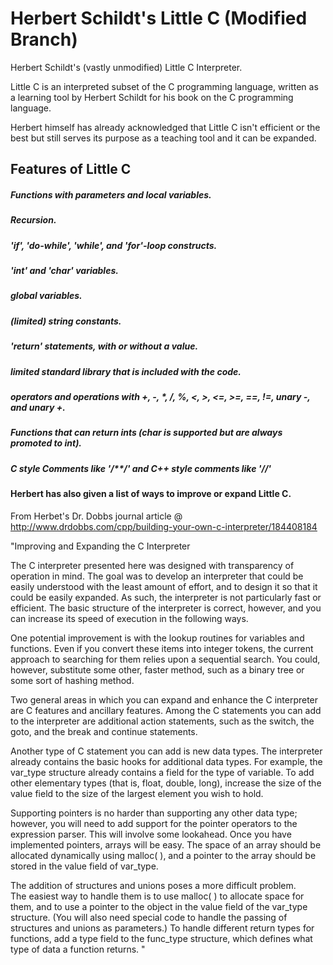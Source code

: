 # Herbert Schildt's Little C (Modified Branch)
Herbert Schildt's (vastly unmodified) Little C Interpreter.

Little C is an interpreted subset of the C programming language, written as a learning tool by Herbert Schildt for his book on the C programming language.

Herbert himself has already acknowledged that Little C isn't efficient or the best but still serves its purpose as a teaching tool and it can be expanded.

## Features of Little C

##### Functions with parameters and local variables.
##### Recursion.
##### 'if', 'do-while', 'while', and 'for'-loop constructs.
##### 'int' and 'char' variables.
##### global variables.
##### (limited) string constants.
##### 'return' statements, with or without a value.
##### limited standard library that is included with the code.
##### operators and operations with +, -, *, /, %, <, >, <=, >=, ==, !=, unary -, and unary +.
##### Functions that can return ints (char is supported but are always promoted to int).
##### C style Comments like '/**/' and C++ style comments like '//'

#### Herbert has also given a list of ways to improve or expand Little C.

From Herbet's Dr. Dobbs journal article @ http://www.drdobbs.com/cpp/building-your-own-c-interpreter/184408184


"Improving and Expanding the C Interpreter

The C interpreter presented here was designed with transparency of 
operation in mind.  The goal was to develop an interpreter that could be
 easily understood with the least amount of effort, and to design it so 
that it could be easily expanded.  As such, the interpreter is not 
particularly fast or efficient.  The basic structure of the interpreter 
is correct, however, and you can increase its speed of execution in the 
following ways.



One potential improvement is with the lookup routines for variables and 
functions.  Even if you convert these items into integer tokens, the 
current approach to searching for them relies upon a sequential search. 
 You could, however, substitute some other, faster method, such as a 
binary tree or some sort of hashing method.



Two general areas in which you can expand and enhance the C interpreter 
are C features and ancillary features.  Among the C statements you can 
add to the interpreter are additional action statements, such as the 
switch, the goto, and the break and continue statements.



Another type of C statement you can add is new data types.  The 
interpreter already contains the basic hooks for additional data types. 
 For example, the var_type structure already contains a field for the 
type of variable.  To add other elementary types (that is, float, 
double, long), increase the size of the value field to the size of the 
largest element you wish to hold.



Supporting pointers is no harder than supporting any other data type; 
however, you will need to add support for the pointer operators to the 
expression parser.  This will involve some lookahead.  Once you have 
implemented pointers, arrays will be easy.  The space of an array should
 be allocated dynamically using malloc( ), and a pointer to the array 
should be stored in the value field of var_type.



The addition of structures and unions poses a more difficult problem.  
The easiest way to handle them is to use malloc( ) to allocate space for
 them, and to use a pointer to the object in the value field of the 
var_type structure.  (You will also need special code to handle the 
passing of structures and unions as parameters.) To handle different 
return types for functions, add a type field to the func_type structure,
 which defines what type of data a function returns.
"

